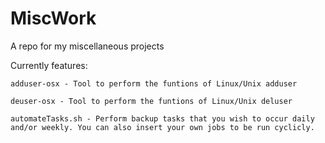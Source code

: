 # MiscWork
A repo for my miscellaneous projects

Currently features:

	adduser-osx - Tool to perform the funtions of Linux/Unix adduser

	deuser-osx - Tool to perform the funtions of Linux/Unix deluser

	automateTasks.sh - Perform backup tasks that you wish to occur daily and/or weekly. You can also insert your own jobs to be run cyclicly.
